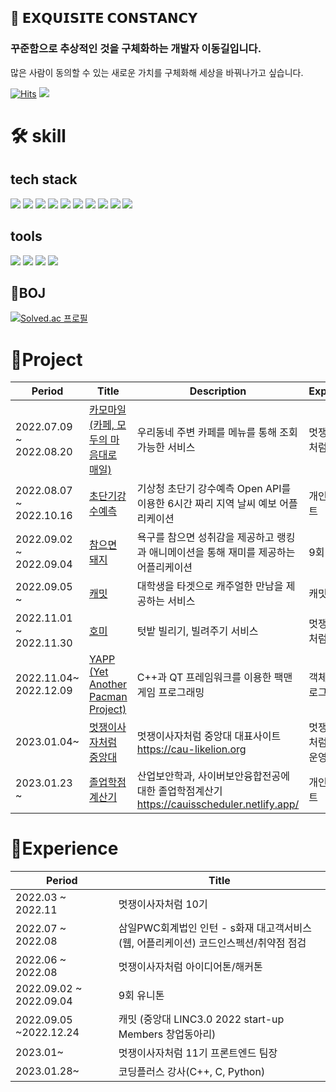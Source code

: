 ## 🚀 𝗘𝗫𝗤𝗨𝗜𝗦𝗜𝗧𝗘 𝗖𝗢𝗡𝗦𝗧𝗔𝗡𝗖𝗬

### 꾸준함으로 추상적인 것을 구체화하는 개발자 이동길입니다.

많은 사람이 동의할 수 있는 새로운 가치를 구체화해 세상을 바꿔나가고 싶습니다.

[![Hits](https://hits.seeyoufarm.com/api/count/incr/badge.svg?url=https%3A%2F%2Fgithub.com%2Fd0422%2Fhit-counter&count_bg=%23FF7F50&title_bg=%23555555&icon=soundcloud.svg&icon_color=%23FF7F50&title=d0422&edge_flat=false)](https://hits.seeyoufarm.com)
<a href="https://0422.tistory.com/"><img src="https://img.shields.io/badge/-Blog-coral?logo=Blogger&logoColor=white"/></a>

# 🛠️ skill

## tech stack

<img src="https://img.shields.io/badge/html-E34F26?style=?style=flat-square&logo=Html5&logoColor=white"> <img src="https://img.shields.io/badge/css-F43059?style=?style=flat-square&logo=css3&logoColor=white"> <img src="https://img.shields.io/badge/javascript-F7DF1E?style=?style=flat-square&logo=javascript&logoColor=white"> <img src="https://img.shields.io/badge/react-61DAFB?style=?style=flat-square&logo=react&logoColor=white"> <img src="https://img.shields.io/badge/React Native-61DAFB?style=?style=flat-square&logo=react&logoColor=white"> <img src="https://img.shields.io/badge/typescript-3178C6?style=?style=flat-square&logo=typescript&logoColor=white"> <img src="https://img.shields.io/badge/mysql-4479A1?style=?style=flat-square&logo=mysql&logoColor=white">
<img src="https://img.shields.io/badge/C-A8B9CC?style=?style=flat-square&logo=C&logoColor=white"> <img src="https://img.shields.io/badge/Python-3776AB?style=?style=flat-square&logo=Python&logoColor=white"> <img src="https://img.shields.io/badge/java-007396?style=?style=flat-square&logo=java&logoColor=white"/>

## tools

<img src="https://img.shields.io/badge/git-F05033?style=?style=flat-square&logo=git&logoColor=white"/> <img src="https://img.shields.io/badge/figma-764ABC?style=?style=flat-square&logo=figma&logoColor=white"/> <img src="https://img.shields.io/badge/github-000000?style=?style=flat-square&logo=github&logoColor=white"/> <img src="https://img.shields.io/badge/amazon aws-232F3E?style=?style=flat-square&logo=amazon aws&logoColor=white"/>

## 🐾BOJ

[![Solved.ac 프로필](http://mazassumnida.wtf/api/v2/generate_badge?boj=rlfehd2021)](https://solved.ac/rlfehd2021)

# 🚀Project

| Period                  | Title                                                                          | Description                                                                                | Experience                  | Tech Stack                                       |
| ----------------------- | ------------------------------------------------------------------------------ | ------------------------------------------------------------------------------------------ | --------------------------- | ------------------------------------------------ |
| 2022.07.09 ~ 2022.08.20 | [카모마일(카페, 모두의 마음대로 매일)](https://github.com/d0422/Chamomile)     | 우리동네 주변 카페를 메뉴를 통해 조회가능한 서비스                                         | 멋쟁이사자처럼 10기         | React                                            |
| 2022.08.07 ~ 2022.10.16 | [초단기강수예측](https://github.com/d0422/Super-Short-Rain-Forecast/)          | 기상청 초단기 강수예측 Open API를 이용한 6시간 짜리 지역 날씨 예보 어플리케이션            | 개인 프로젝트               | Typescript, React Native                         |
| 2022.09.02 ~ 2022.09.04 | [참으면 돼지 ](https://github.com/d0422/PatientPig)                            | 욕구를 참으면 성취감을 제공하고 랭킹과 애니메이션을 통해 재미를 제공하는 어플리케이션      | 9회 유니톤                  | Typescript, React Native                         |
| 2022.09.05 ~            | [캐밋](https://github.com/Casual-Meet/CaMeet-Front)                            | 대학생을 타겟으로 캐주얼한 만남을 제공하는 서비스                                          | 캐밋                        | React                                            |
| 2022.11.01 ~ 2022.11.30 | [호미](https://github.com/Hang-Jeong-Sal/Front-End)                            | 텃밭 빌리기, 빌려주기 서비스                                                               | 멋쟁이사자처럼 10기         | Typescript, NextJS, Amazon EC2, S3               |
| 2022.11.04~ 2022.12.09  | [YAPP (Yet Another Pacman Project)](https://github.com/d0422/yapp)             | C++과 QT 프레임워크를 이용한 팩맨 게임 프로그래밍                                          | 객체지향프로그래밍          | C++, QT                                          |
| 2023.01.04~             | [멋쟁이사자처럼 중앙대](https://github.com/cau-likelion-org/cau-likelion-next) | 멋쟁이사자처럼 중앙대 대표사이트 https://cau-likelion.org                                  | 멋쟁이 사자처럼 11기 운영진 | Typescript,NextJS, Amazon Lambda, S3, CloudFront |
| 2023.01.23 ~            | [졸업학점계산기](https://github.com/d0422/CAUIS-scheduler)                     | 산업보안학과, 사이버보안융합전공에 대한 졸업학점계산기 https://cauisscheduler.netlify.app/ | 개인프로젝트                | React, Typescript                                |

# 🚀Experience

| Period                  | Title                                                                                |
| ----------------------- | ------------------------------------------------------------------------------------ |
| 2022.03 ~ 2022.11       | 멋쟁이사자처럼 10기                                                                  |
| 2022.07 ~ 2022.08       | 삼일PWC회계법인 인턴 - s화재 대고객서비스(웹, 어플리케이션) 코드인스펙션/취약점 점검 |
| 2022.06 ~ 2022.08       | 멋쟁이사자처럼 아이디어톤/해커톤                                                     |
| 2022.09.02 ~ 2022.09.04 | 9회 유니톤                                                                           |
| 2022.09.05 ~2022.12.24  | 캐밋 (중앙대 LINC3.0 2022 start-up Members 창업동아리)                               |
| 2023.01~                | 멋쟁이사자처럼 11기 프론트엔드 팀장                                                  |
| 2023.01.28~             | 코딩플러스 강사(C++, C, Python)                                                      |
